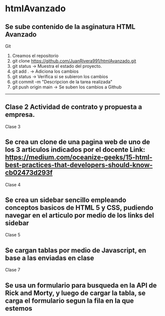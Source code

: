 # htmlAvanzado
Se sube contenido de la asginatura HTML Avanzado
--------------------------------------------------------
Git
1. Creamos el repositorio
2. git clone https://github.com/JuanRivera991/htmlAvanzado.git
3. git status -> Muestra el estado del proyecto.
4. git add . -> Adiciona los cambios
5. git status -> Verifica si se subieron los cambios
6. git commit -m "Descripcion de la tarea realizada" 
7. git push origin main -> Se suben los cambios a Github
----------------------------------------------------------
Clase 2
Actividad de contrato y propuesta a empresa.
----------------------------------------------------------
Clase 3

Se crea un clone de una pagina web de uno de los 3 articulos indicados por el docente
Link: https://medium.com/oceanize-geeks/15-html-best-practices-that-developers-should-know-cb02473d293f
----------------------------------------------------------
Clase 4

Se crea un sidebar sencillo empleando conceptos basicos de HTML 5 y CSS, pudiendo navegar en el articulo por medio de los links del sidebar
----------------------------------------------------------
Clase 5

Se cargan tablas por medio de Javascript, en base a las enviadas en clase
----------------------------------------------------------
Clase 7

Se usa un formulario para busqueda en la API de Rick and Morty, y luego de cargar la tabla, se carga el formulario segun la fila en la que estemos
----------------------------------------------------------